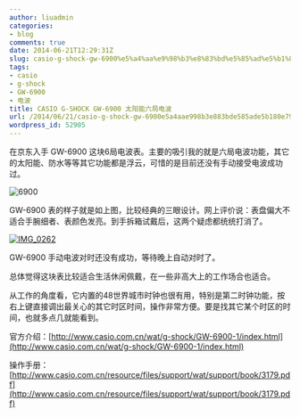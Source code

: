 ```yaml
---
author: liuadmin
categories:
- blog
comments: true
date: 2014-06-21T12:29:31Z
slug: casio-g-shock-gw-6900%e5%a4%aa%e9%98%b3%e8%83%bd%e5%85%ad%e5%b1%80%e7%94%b5%e6%b3%a2
tags:
- casio
- g-shock
- GW-6900
- 电波
title: CASIO G-SHOCK GW-6900 太阳能六局电波
url: /2014/06/21/casio-g-shock-gw-6900e5a4aae998b3e883bde585ade5b180e794b5e6b3a2/
wordpress_id: 52905
---
```


在京东入手 GW-6900 这块6局电波表。主要的吸引我的就是六局电波功能，其它的太阳能、防水等等其它功能都是浮云，可惜的是目前还没有手动接受电波成功过。

<!--more-->

![6900](http://7bv9gn.com1.z0.glb.clouddn.com/wp-content/uploads/2014/06/6900.jpg)

GW-6900 表的样子就是如上图，比较经典的三眼设计。网上评价说：表盘偏大不适合手腕细者、表颜色发亮。到手拆箱试戴后，这两个疑虑都统统打消了。

[![IMG_0262](http://7bv9gn.com1.z0.glb.clouddn.com/wp-content/uploads/2014/06/IMG_0262-1024x768.jpg)](http://7bv9gn.com1.z0.glb.clouddn.com/wp-content/uploads/2014/06/IMG_0262.jpg)



GW-6900 手动电波对时还没有成功，等待晚上自动对时了。

总体觉得这块表比较适合生活休闲佩戴，在一些非高大上的工作场合也适合。

从工作的角度看，它内置的48世界城市时钟也很有用，特别是第二时钟功能，按右上键直接调出最关心的其它时区时间，操作非常方便。要是找其它某个时区的时间，也就多点几就能看到。

官方介绍：[http://www.casio.com.cn/wat/g-shock/GW-6900-1/index.html](http://www.casio.com.cn/wat/g-shock/GW-6900-1/index.html)

操作手册：[http://www.casio.com.cn/resource/files/support/wat/support/book/3179.pdf](http://www.casio.com.cn/resource/files/support/wat/support/book/3179.pdf)
